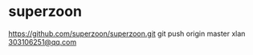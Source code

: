 # superzoon
https://github.com/superzoon/superzoon.git
git push origin master
xlan 303106251@qq.com
